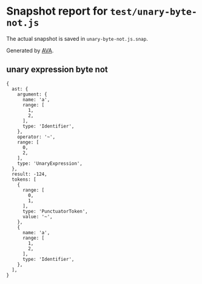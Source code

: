# Snapshot report for `test/unary-byte-not.js`

The actual snapshot is saved in `unary-byte-not.js.snap`.

Generated by [AVA](https://ava.li).

## unary expression byte not

    {
      ast: {
        argument: {
          name: 'a',
          range: [
            1,
            2,
          ],
          type: 'Identifier',
        },
        operator: '~',
        range: [
          0,
          2,
        ],
        type: 'UnaryExpression',
      },
      result: -124,
      tokens: [
        {
          range: [
            0,
            1,
          ],
          type: 'PunctuatorToken',
          value: '~',
        },
        {
          name: 'a',
          range: [
            1,
            2,
          ],
          type: 'Identifier',
        },
      ],
    }
